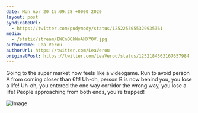 ```yaml
---
date: Mon Apr 20 15:09:28 +0000 2020
layout: post
syndicateUrl:
  - https://twitter.com/pudymody/status/1252253055329935361
media:
  - /static/stream/EWCnOGkWoAMXYOV.jpg
authorName: Lea Verou
authorUrl: https://twitter.com/LeaVerou
originalPost: https://twitter.com/LeaVerou/status/1252184563167657984
---
```

Going to the super market now feels like a videogame.
Run to avoid person A from coming closer than 6ft!
Uh-oh, person B is now behind you, you lose a life!
Uh-oh, you entered the one way corridor the wrong way, you lose a life!
People approaching from both ends, you’re trapped! 

![Image](/static/stream/EWCnOGkWoAMXYOV.jpg)